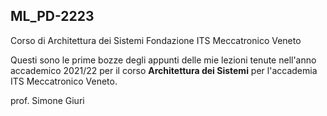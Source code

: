 ## ML_PD-2223
Corso di Architettura dei Sistemi
Fondazione ITS Meccatronico Veneto

Questi sono le prime bozze degli appunti delle mie lezioni tenute nell'anno accademico 2021/22 per il corso
__Architettura dei Sistemi__ per l'accademia ITS Meccatronico Veneto.

prof. Simone Giuri


